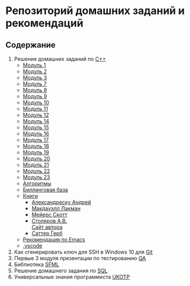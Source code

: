 # Репозиторий домашних заданий и рекомендаций

## Содержание

1. Решение домашних заданий по [C++](https://github.com/vmf0min/Skillbox/tree/master/C%2B%2B)
   - [Модуль 1](https://github.com/vmf0min/Skillbox/tree/master/C%2B%2B/01_module)
   - [Модуль 2](https://github.com/vmf0min/Skillbox/tree/master/C%2B%2B/02_module)
   - [Модуль 3](https://github.com/vmf0min/Skillbox/tree/master/C%2B%2B/03_module)
   - [Модуль 7](https://github.com/vmf0min/Skillbox/tree/master/C%2B%2B/07_module)
   - [Модуль 8](https://github.com/vmf0min/Skillbox/tree/master/C%2B%2B/08_module)
   - [Модуль 9](https://github.com/vmf0min/Skillbox/tree/master/C%2B%2B/09_module)
   - [Модуль 10](https://github.com/vmf0min/Skillbox/tree/master/C%2B%2B/10_module)
   - [Модуль 11](https://github.com/vmf0min/Skillbox/tree/master/C%2B%2B/11_module)
   - [Модуль 12](https://github.com/vmf0min/Skillbox/tree/master/C%2B%2B/12_module)
   - [Модуль 14](https://github.com/vmf0min/Skillbox/tree/master/C%2B%2B/14_module)
   - [Модуль 15](https://github.com/vmf0min/Skillbox/tree/master/C%2B%2B/15_module)
   - [Модуль 16](https://github.com/vmf0min/Skillbox/tree/master/C%2B%2B/16_module)
   - [Модуль 17](https://github.com/vmf0min/Skillbox/tree/master/C%2B%2B/17_module)
   - [Модуль 18](https://github.com/vmf0min/Skillbox/tree/master/C%2B%2B/18_module)
   - [Модуль 19](https://github.com/vmf0min/Skillbox/tree/master/C%2B%2B/19_module)
   - [Модуль 20](https://github.com/vmf0min/Skillbox/tree/master/C%2B%2B/20_module)
   - [Модуль 21](https://github.com/vmf0min/Skillbox/tree/master/C%2B%2B/21_module)
   - [Модуль 22](https://github.com/vmf0min/Skillbox/tree/master/C%2B%2B/22_module)
   - [Модуль 23](https://github.com/vmf0min/Skillbox/tree/master/C%2B%2B/23_module)
   - [Алгоритмы](https://github.com/vmf0min/Skillbox/tree/master/C%2B%2B/Algorithms)
   - [Биллинговая база](https://github.com/vmf0min/Skillbox/tree/master/C%2B%2B/Billing_database)
   - [Книги](https://github.com/vmf0min/Skillbox/tree/master/C%2B%2B/Books)  
     - [Александреску Андрей](https://github.com/vmf0min/Skillbox/tree/master/C%2B%2B/Books/Alexandrescu%20Andrei)  
     - [Макдауэлл Лакман](https://github.com/vmf0min/Skillbox/tree/master/C%2B%2B/Books/Mcdowell%20Laakman)  
     - [Мейерс Скотт](https://github.com/vmf0min/Skillbox/tree/master/C%2B%2B/Books/Meyers%20Scott)  
     - [Столяров А.В.](https://github.com/vmf0min/Skillbox/tree/master/C%2B%2B/Books/Stolyarov%20A.V)  
       [Сайт автора](http://www.stolyarov.info/books/programming_intro)
     - [Саттер Герб](https://github.com/vmf0min/Skillbox/tree/master/C%2B%2B/Books/Sutter%20Herb)  
   - [Рекомендация по Emacs](https://github.com/vmf0min/Skillbox/tree/master/C%2B%2B/Emacs_config)
   - [.vscode](https://github.com/vmf0min/Skillbox/tree/master/C%2B%2B/vscode_settings)
2. Как сгенерировать ключ для SSH в Windows 10 для [Git](https://github.com/vmf0min/Skillbox/tree/master/Git)
3. Первые 3 модуля презентации по тестированию [QA](https://github.com/vmf0min/Skillbox/tree/master/QA)
4. Библиотека [SFML](https://github.com/vmf0min/Skillbox/tree/master/SFML)
5. Решение домашнего задания по [SQL](https://github.com/vmf0min/Skillbox/tree/master/SQL)
6. Универсальные знания программиста [UKOTP](https://github.com/vmf0min/Skillbox/tree/master/UKOTP)
